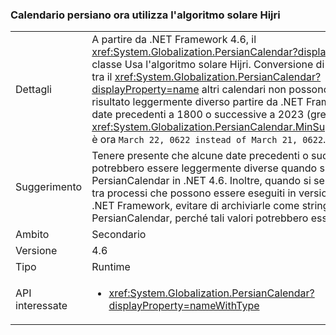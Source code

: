 ### <a name="persian-calendar-now-uses-the-hijri-solar-algorithm"></a>Calendario persiano ora utilizza l'algoritmo solare Hijri

|   |   |
|---|---|
|Dettagli|A partire da .NET Framework 4.6, il <xref:System.Globalization.PersianCalendar?displayProperty=name> classe Usa l'algoritmo solare Hijri. Conversione di date comprese tra il <xref:System.Globalization.PersianCalendar?displayProperty=name> altri calendari non possono restituire un risultato leggermente diverso partire da .NET Framework 4.6 per le date precedenti a 1800 o successive a 2023 (gregoriano). Inoltre, <xref:System.Globalization.PersianCalendar.MinSupportedDateTime> è ora <code>March 22, 0622 instead of March 21, 0622</code>.|
|Suggerimento|Tenere presente che alcune date precedenti o successive potrebbero essere leggermente diverse quando si usa PersianCalendar in .NET 4.6. Inoltre, quando si serializzano le date tra processi che possono essere eseguiti in versioni diverse di .NET Framework, evitare di archiviarle come stringhe di data PersianCalendar, perché tali valori potrebbero essere diversi.|
|Ambito|Secondario|
|Versione|4.6|
|Tipo|Runtime|
|API interessate|<ul><li><xref:System.Globalization.PersianCalendar?displayProperty=nameWithType></li></ul>|

